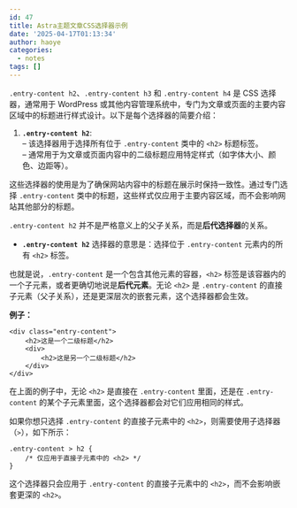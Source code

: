 ```yaml
---
id: 47
title: Astra主题文章CSS选择器示例
date: '2025-04-17T01:13:34'
author: haoye
categories:
  - notes
tags: []
---
```


`.entry-content h2`、`.entry-content h3` 和 `.entry-content h4` 是 CSS 选择器，通常用于 WordPress 或其他内容管理系统中，专门为文章或页面的主要内容区域中的标题进行样式设计。以下是每个选择器的简要介绍：

1. **`.entry-content h2`**:\
   – 该选择器用于选择所有位于 `.entry-content` 类中的 `<h2>` 标题标签。\
   – 通常用于为文章或页面内容中的二级标题应用特定样式（如字体大小、颜色、边距等）。

这些选择器的使用是为了确保网站内容中的标题在展示时保持一致性。通过专门选择 `.entry-content` 类中的标题，这些样式仅应用于主要内容区域，而不会影响网站其他部分的标题。

`.entry-content h2` 并不是严格意义上的父子关系，而是**后代选择器**的关系。

- **`.entry-content h2`** 选择器的意思是：选择位于 `.entry-content` 元素内的所有 `<h2>` 标签。

也就是说，`.entry-content` 是一个包含其他元素的容器，`<h2>` 标签是该容器内的一个子元素，或者更确切地说是**后代元素**。无论 `<h2>` 是 `.entry-content` 的直接子元素（父子关系），还是更深层次的嵌套元素，这个选择器都会生效。

**例子：**

```
<div class="entry-content">
    <h2>这是一个二级标题</h2>
    <div>
        <h2>这是另一个二级标题</h2>
    </div>
</div>
```

在上面的例子中，无论 `<h2>` 是直接在 `.entry-content` 里面，还是在 `.entry-content` 的某个子元素里面，这个选择器都会对它们应用相同的样式。

如果你想只选择 `.entry-content` 的直接子元素中的 `<h2>`，则需要使用子选择器（`>`），如下所示：

```
.entry-content > h2 {
    /* 仅应用于直接子元素中的 <h2> */
}
```

这个选择器只会应用于 `.entry-content` 的直接子元素中的 `<h2>`，而不会影响嵌套更深的 `<h2>`。
